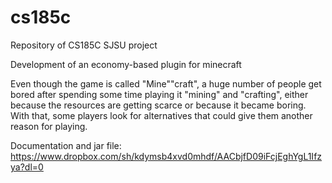 cs185c
======

Repository of CS185C SJSU project

Development of an economy-based plugin for minecraft

  Even though the game is called "Mine""craft", a huge number of people get bored after spending some time playing it "mining" and "crafting", either because the resources are getting scarce or because it became boring. With that, some players look for alternatives that could give them another reason for playing.

Documentation and jar file: https://www.dropbox.com/sh/kdymsb4xvd0mhdf/AACbjfD09iFcjEghYgL1Ifzya?dl=0
